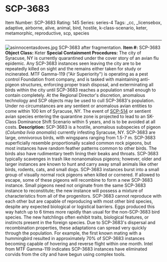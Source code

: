 # SCP-3683
Item Number: SCP-3683
Rating: 145
Series: series-4
Tags: _cc, _licensebox, adaptive, airborne, alive, animal, bird, hostile, k-class-scenario, keter, metamorphic, reproductive, scp, species

---

![asinnocentasdoves.jpg](https://scp-wiki.wdfiles.com/local--files/scp-3683/asinnocentasdoves.jpg)
SCP-3683 after fragmentation.
**Item #:** SCP-3683
**Object Class:** Keter
**Special Containment Procedures:** The city of Syracuse, NY is currently quarantined under the cover story of an avian flu epidemic. Any SCP-3683 instances seen leaving the city are to be repeatedly killed on sight and the remains either taken for study or incinerated.
MTF Gamma-119 ("Air Superiority") is operating as a pest control Foundation front company, and is tasked with maintaining anti-pigeon structures, enforcing proper trash disposal, and exterminating all birds within the city until SCP-3683 reaches a population small enough to contain completely.
At the Regional Director's discretion, anomalous technology and SCP objects may be used to cull SCP-3683's population. Under no circumstances are any sentient or anomalous avian entities to come within 100 km of Syracuse, NY.
The event of [SCP-514](/scp-514) or sentient avian species entering the quarantine zone is projected to lead to an SK-Class Dominance Shift Scenario within 5 years, and is to be avoided at all costs.
**Description:** SCP-3683 is a hostile, anomalous subspecies of pigeon (_Columba livia anomalis_) currently infesting Syracuse, NY.
SCP-3683 are large, omnivorous birds, with wingspans ranging from 1.5-7 m. SCP-3683 superficially resemble proportionally scaled common rock pigeons, but most instances have random feather patterns common to other birds. The birds also have rudimentary teeth lining their beaks and throats.
SCP-3683 typically scavenges in trash like nonanomalous pigeons; however, older and larger instances are known to hunt and carry away small animals like other birds, rodents, cats, and small dogs.
SCP-3683 instances burst into a small group of visually normal rock pigeons when killed or cornered. If allowed to escape, some of these pigeons will recombine to form a new SCP-3683 instance. Small pigeons need not originate from the same SCP-3683 instance to reconstitute; the new instance will possess a mixture of characteristics from all of the progenitors.
SCP-3683 cannot reproduce with each other but are capable of reproducing with most other bird species, despite any expected biological or logistical barriers. Eggs produced this way hatch up to 6 times more rapidly than usual for the non-SCP-3683 bird species. The new hatchlings often exhibit traits, biological features, or instincts present in the foreign species.
Due to SCP-3683's dispersal and recombination properties, these adaptations can spread very quickly through the population. For example, the first known mating with a hummingbird resulted in approximately 70% of SCP-3683 instances becoming capable of hovering and reverse flight within one month.
Intel from MTF Gamma-119 indicates SCP-3683 instances have eliminated corvids from the city and have begun using complex tools.